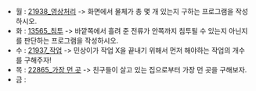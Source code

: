 - 월 : [21938_영상처리](https://www.acmicpc.net/problem/21938) -> 화면에서 물체가 총 몇 개 있는지 구하는 프로그램을 작성하시오.
- 화 : [13565_침투](https://www.acmicpc.net/problem/13565) -> 바깥쪽에서 흘려 준 전류가 안쪽까지 침투될 수 있는지 아닌지를 판단하는 프로그램을 작성하시오.
- 수 : [21937_작업](https://www.acmicpc.net/problem/21937) -> 민상이가 작업 X을 끝내기 위해서 먼저 해야하는 작업의 개수를 구해주자!
- 목 : [22865_가장 먼 곳](https://www.acmicpc.net/problem/22865) -> 친구들이 살고 있는 집으로부터 가장 먼 곳을 구해보자.
- 금 : 

<!-- [2178_미로 탐색](https://www.acmicpc.net/problem/2178) -> (1, 1)에서 출발하여 (N, M)의 위치로 이동할 때 지나야 하는 최소의 칸 수를 구하는 프로그램을 작성하시오. -->
